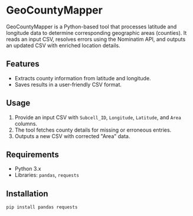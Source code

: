 # GeoCountyMapper

GeoCountyMapper is a Python-based tool that processes latitude and longitude data to determine corresponding geographic areas (counties). It reads an input CSV, resolves errors using the Nominatim API, and outputs an updated CSV with enriched location details.

## Features
- Extracts county information from latitude and longitude.
- Saves results in a user-friendly CSV format.

## Usage
1. Provide an input CSV with `Subcell_ID`, `Longitude`, `Latitude`, and `Area` columns.
2. The tool fetches county details for missing or erroneous entries.
3. Outputs a new CSV with corrected "Area" data.

## Requirements
- Python 3.x
- Libraries: `pandas`, `requests`

## Installation
```bash
pip install pandas requests
